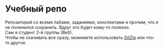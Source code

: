# Учебный репо
Репозиторий со всеми лабами, заданиями, конспектами и прочим, что я не поленился сохранить. Вдруг это будет кому-то полезно.
<br>
Сам я студент 2-й группы (Веб).
<br>
Чтобы не скачивать все сразу, можемете использовать <a href="https://kinolien.github.io/gitzip/">GitZip</a> или что-то другое.
